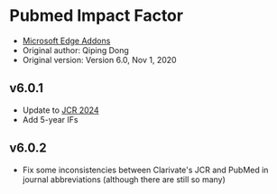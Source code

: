 # Pubmed Impact Factor

- [Microsoft Edge Addons](https://microsoftedge.microsoft.com/addons/detail/pubmed-impact-factor/biifchadkohencjmojpjdkoonfjlppae) 
- Original author: Qiping Dong  
- Original version: Version 6.0, Nov 1, 2020  

## v6.0.1
- Update to [JCR 2024](https://discuss.sci-hub.org.cn/d/2605)
- Add 5-year IFs

## v6.0.2
- Fix some inconsistencies between Clarivate's JCR and PubMed in journal abbreviations (although there are still so many)
